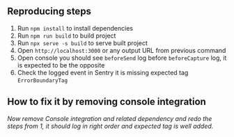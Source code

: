 ## Reproducing steps

1. Run `npm install` to install dependencies
2. Run `npm run build` to build project
3. Run `npx serve -s build` to serve built project
4. Open `http://localhost:3000` or any output URL from previous command
5. Open console you should see `beforeSend` log before `beforeCapture` log, it is expected to be the opposite
6. Check the logged event in Sentry it is missing expected tag `ErrorBoundaryTag`

## How to fix it by removing console integration

_Now remove Console integration and related dependency and redo the steps from 1, it should log in right order and expected tag is well added._
